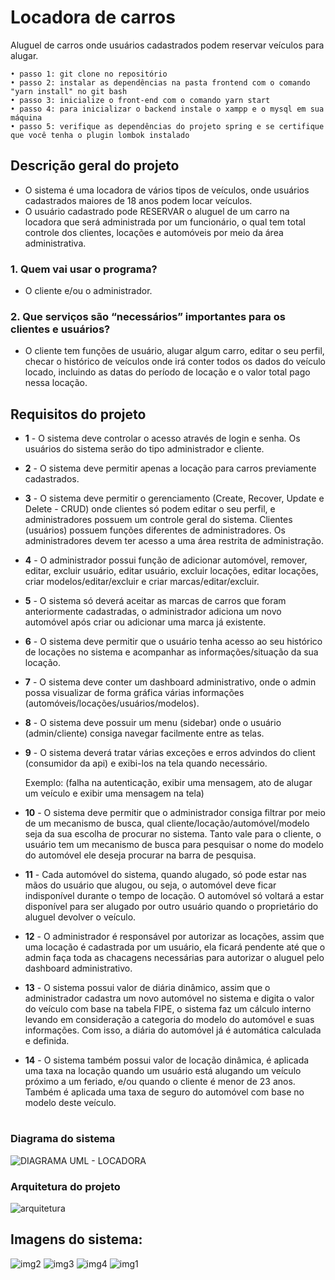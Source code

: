 # Locadora de carros
Aluguel de carros onde usuários cadastrados podem reservar veículos para alugar.

```
• passo 1: git clone no repositório
• passo 2: instalar as dependências na pasta frontend com o comando "yarn install" no git bash
• passo 3: inicialize o front-end com o comando yarn start
• passo 4: para inicializar o backend instale o xampp e o mysql em sua máquina
• passo 5: verifique as dependências do projeto spring e se certifique que você tenha o plugin lombok instalado
```

## Descrição geral do projeto 

* O sistema é uma locadora de vários tipos de veículos, onde usuários cadastrados maiores de 18 anos podem locar veículos.
* O usuário cadastrado pode RESERVAR o aluguel de um carro na locadora que será administrada por um funcionário, o qual tem total controle dos clientes, locações e automóveis por meio da área administrativa.

 
 ### 1. Quem vai usar o programa?
 
 * O cliente e/ou o administrador.
 
 ### 2. Que serviços são “necessários” importantes para os clientes e usuários?
 
 * O cliente tem funções de usuário, alugar algum carro, editar o seu perfil, checar o histórico de veículos onde irá conter todos os dados do veículo locado, incluindo as datas do período de locação e o valor total pago nessa locação.

## Requisitos do projeto

 * **1** - O sistema deve controlar o acesso através de login e senha. Os usuários do sistema serão do tipo administrador e cliente.

 * **2** - O sistema deve permitir apenas a locação para carros previamente cadastrados.

 * **3** - O sistema deve permitir o gerenciamento (Create, Recover, Update e Delete - CRUD) onde clientes só podem editar o seu perfil, e administradores possuem um controle geral do sistema. Clientes (usuários) possuem funções diferentes de administradores. Os administradores devem ter acesso a uma área restrita de administração.

 * **4** - O administrador possui função de adicionar automóvel, remover, editar, excluir usuário, editar usuário, excluir locações, editar locações, criar modelos/editar/excluir e criar marcas/editar/excluir.

 * **5** - O sistema só deverá aceitar as marcas de carros que foram anteriormente cadastradas, o administrador adiciona um novo automóvel após criar ou adicionar uma marca já existente.

 * **6** - O sistema deve permitir que o usuário tenha acesso ao seu histórico de locações no sistema e acompanhar as informações/situação da sua locação.

 * **7** - O sistema deve conter um dashboard administrativo, onde o admin possa visualizar de forma gráfica várias informações (automóveis/locações/usuários/modelos).

 * **8** - O sistema deve possuir um menu (sidebar) onde o usuário (admin/cliente) consiga navegar facilmente entre as telas.

 * **9** - O sistema deverá tratar várias exceções e erros advindos do client (consumidor da api) e exibi-los na tela quando necessário.

   Exemplo: (falha na autenticação, exibir uma mensagem, ato de alugar um veículo e exibir uma mensagem na tela)

* **10** - O sistema deve permitir que o administrador consiga filtrar por meio de um mecanismo de busca, qual cliente/locação/automóvel/modelo seja da sua escolha de procurar no sistema. Tanto vale para o cliente, o usuário tem um mecanismo de busca para pesquisar o nome do modelo do automóvel ele deseja procurar na barra de pesquisa.

* **11** - Cada automóvel do sistema, quando alugado, só pode estar nas mãos do usuário que alugou, ou seja, o automóvel deve ficar indisponível durante o tempo de locação. O automóvel só voltará a estar disponível para ser alugado por outro usuário quando o proprietário do aluguel devolver o veículo.

* **12** - O administrador é responsável por autorizar as locações, assim que uma locação é cadastrada por um usuário, ela ficará pendente até que o admin faça toda as chacagens necessárias para autorizar o aluguel pelo dashboard administrativo.

* **13** - O sistema possui valor de diária dinâmico, assim que o administrador cadastra um novo automóvel no sistema e digita o valor do veículo com base na tabela FIPE, o sistema faz um cálculo interno levando em consideração a categoria do modelo do automóvel e suas informações. Com isso, a diária do automóvel já é automática calculada e definida.

* **14** - O sistema também possui valor de locação dinâmica, é aplicada uma taxa na locação quando um usuário está alugando um veículo próximo a um feriado, e/ou quando o cliente é menor de 23 anos. Também é aplicada uma taxa de seguro do automóvel com base no modelo deste veículo.

 #
 
 ### Diagrama do sistema
 
![DIAGRAMA UML - LOCADORA](https://user-images.githubusercontent.com/98703816/232234898-c47b5ad8-ee85-4446-b0e0-e31351d9090d.png)



### Arquitetura do projeto

![arquitetura](https://user-images.githubusercontent.com/98703816/220233517-2f8d2efd-6aa2-48ab-aafc-208be09ef756.png)

## Imagens do sistema:

![img2](https://user-images.githubusercontent.com/98703816/236519777-9f8aaa53-83d0-45d5-b75c-1681e2ae82f9.png)
![img3](https://user-images.githubusercontent.com/98703816/236519782-4a6169ce-9d59-4a63-8f31-f970a3988802.png)
![img4](https://user-images.githubusercontent.com/98703816/236519783-5d6ab833-d12f-42d7-bdd3-3f27e1153383.png)
![img1](https://user-images.githubusercontent.com/98703816/236519786-bc91b568-0e3c-4b8c-a398-283584a1b432.png)




